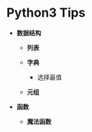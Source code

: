 # Python3 Tips

*  **数据结构**

    + **列表**
    
    + **字典**
    
        + 选择最值
    
    + **元组**

*  **函数**

   + **魔法函数**

